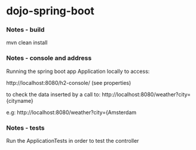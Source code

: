# dojo-spring-boot

### Notes - build

mvn clean install

### Notes - console and address

Running the spring boot app Application locally to access:

http://localhost:8080/h2-console/
(see properties)

to check the data inserted by a call to: http://localhost:8080/weather?city={cityname}

e.g: http://localhost:8080/weather?city={Amsterdam

### Notes - tests

Run the ApplicationTests in order to test the controller

